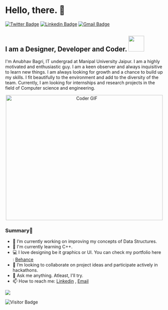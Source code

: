 # Hello, there. 👋
[![Twitter Badge](https://img.shields.io/badge/-@oyebagri-1ca0f1?style=flat-square&labelColor=1ca0f1&logo=twitter&logoColor=white&link=https://twitter.com/oyebagri)](https://twitter.com/oyebagri) [![Linkedin Badge](https://img.shields.io/badge/-anubhavbagri-blue?style=flat-square&logo=Linkedin&logoColor=white&link=https://www.linkedin.com/in/anubhav-bagri-72a662190/)](https://www.linkedin.com/in/anubhav-bagri-72a662190/)
[![Gmail Badge](https://img.shields.io/badge/-anubhavbagri01@gmail.com-c14438?style=flat-square&logo=Gmail&logoColor=white&link=mailto:anubhavbagri01@gmail.com)](mailto:anubhavbagri01@gmail.com)

## I am a Designer, Developer and Coder. <img src="https://media.giphy.com/media/mGcNjsfWAjY5AEZNw6/giphy.gif" width="50">

I'm Anubhav Bagri, IT undergrad at Manipal University Jaipur. I am a highly motivated and enthusiastic guy. I am a keen observer and always inquisitive to learn new things. I am always looking for growth and a chance to build up my skills. I fit beautifully to the environment and add to the diversity of the team. Currently, I am looking for internships and research projects in the field of Computer science and engineering.

<p  align="center"><img src="https://media.giphy.com/media/SWoSkN6DxTszqIKEqv/giphy.gif" alt="Coder GIF" width="500" height="400">

### Summary👋
- 🔭 I’m currently working on improving my concepts of Data Structures.
- 🌱 I'm currently learning C++.
- 💻 I love designing be it graphics or UI. You can check my portfolio here : [Behance](https://www.behance.net/anubhavbagri)
- 👯 I’m looking to collaborate on project ideas and participate actively in hackathons.
- 💬 Ask me anything. Atleast, I'll try. 
- 📫 How to reach me: [Linkedin](https://www.linkedin.com/in/anubhav-bagri-72a662190/) , [Email](mailto:anubhavbagri01@gmail.com)

![](https://github-readme-stats.vercel.app/api?username=anubhavbagri&show_icons=true)

![Visitor Badge](https://visitor-badge.laobi.icu/badge?page_id=anubhavbagri.anubhavbagri)
